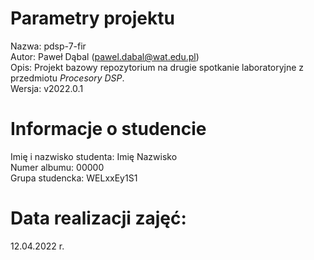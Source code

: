 # Parametry projektu
Nazwa:  pdsp-7-fir  
Autor:  Paweł Dąbal (pawel.dabal@wat.edu.pl)  
Opis:   Projekt bazowy repozytorium na drugie spotkanie laboratoryjne z przedmiotu *Procesory DSP*.  
Wersja: v2022.0.1  

# Informacje o studencie
Imię i nazwisko studenta:   Imię Nazwisko  
Numer albumu:               00000  
Grupa studencka:            WELxxEy1S1  

# Data realizacji zajęć:
12.04.2022 r.  
